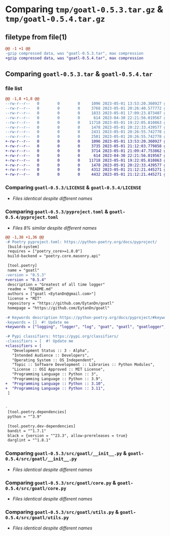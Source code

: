 # Comparing `tmp/goatl-0.5.3.tar.gz` & `tmp/goatl-0.5.4.tar.gz`

## filetype from file(1)

```diff
@@ -1 +1 @@
-gzip compressed data, was "goatl-0.5.3.tar", max compression
+gzip compressed data, was "goatl-0.5.4.tar", max compression
```

## Comparing `goatl-0.5.3.tar` & `goatl-0.5.4.tar`

### file list

```diff
@@ -1,8 +1,8 @@
--rw-r--r--   0        0        0     1096 2023-05-01 13:53:20.360927 goatl-0.5.3/LICENSE
--rw-r--r--   0        0        0     3768 2023-05-01 20:26:40.577772 goatl-0.5.3/pyproject.toml
--rw-r--r--   0        0        0     1833 2023-05-01 17:09:23.873407 goatl-0.5.3/README.md
--rw-r--r--   0        0        0      614 2023-04-30 22:21:56.019567 goatl-0.5.3/src/goatl/__init__.py
--rw-r--r--   0        0        0    11718 2023-05-01 19:22:05.810863 goatl-0.5.3/src/goatl/core.py
--rw-r--r--   0        0        0     1478 2023-05-01 20:22:33.439577 goatl-0.5.3/src/goatl/utils.py
--rw-r--r--   0        0        0     2431 2023-05-01 20:26:55.742778 goatl-0.5.3/setup.py
--rw-r--r--   0        0        0     2501 2023-05-01 20:26:55.742778 goatl-0.5.3/PKG-INFO
+-rw-r--r--   0        0        0     1096 2023-05-01 13:53:20.360927 goatl-0.5.4/LICENSE
+-rw-r--r--   0        0        0     3735 2023-05-01 21:12:03.779858 goatl-0.5.4/pyproject.toml
+-rw-r--r--   0        0        0     3714 2023-05-01 21:09:47.753862 goatl-0.5.4/README.md
+-rw-r--r--   0        0        0      614 2023-04-30 22:21:56.019567 goatl-0.5.4/src/goatl/__init__.py
+-rw-r--r--   0        0        0    11718 2023-05-01 19:22:05.810863 goatl-0.5.4/src/goatl/core.py
+-rw-r--r--   0        0        0     1478 2023-05-01 20:22:33.439577 goatl-0.5.4/src/goatl/utils.py
+-rw-r--r--   0        0        0     4312 2023-05-01 21:12:21.445271 goatl-0.5.4/setup.py
+-rw-r--r--   0        0        0     4432 2023-05-01 21:12:21.445271 goatl-0.5.4/PKG-INFO
```

### Comparing `goatl-0.5.3/LICENSE` & `goatl-0.5.4/LICENSE`

 * *Files identical despite different names*

### Comparing `goatl-0.5.3/pyproject.toml` & `goatl-0.5.4/pyproject.toml`

 * *Files 8% similar despite different names*

```diff
@@ -1,38 +1,36 @@
-# Poetry pyproject.toml: https://python-poetry.org/docs/pyproject/
 [build-system]
 requires = ["poetry_core>=1.0.0"]
 build-backend = "poetry.core.masonry.api"
 
 [tool.poetry]
 name = "goatl"
-version = "0.5.3"
+version = "0.5.4"
 description = "Greatest of all time logger"
 readme = "README.md"
 authors = ["goatl <EytanDn@gmail.com>"]
 license = "MIT"
 repository = "https://github.com/EytanDn/goatl"
 homepage = "https://github.com/EytanDn/goatl"
 
-# Keywords description https://python-poetry.org/docs/pyproject/#keywords
-keywords = []  #! Update me
+keywords = ["logging", "logger", "log", "goat", "goatl", "goatlogger", "goat-logger", "goat-logging", "goat-log"] 
 
-# Pypi classifiers: https://pypi.org/classifiers/
-classifiers = [  #! Update me
+classifiers = [
   "Development Status :: 3 - Alpha",
   "Intended Audience :: Developers",
   "Operating System :: OS Independent",
   "Topic :: Software Development :: Libraries :: Python Modules",
   "License :: OSI Approved :: MIT License",
   "Programming Language :: Python :: 3",
   "Programming Language :: Python :: 3.9",
+  "Programming Language :: Python :: 3.10",
+  "Programming Language :: Python :: 3.11",
 ]
 
 
-
 [tool.poetry.dependencies]
 python = "^3.9"
 
 [tool.poetry.dev-dependencies]
 bandit = "^1.7.1"
 black = {version = "^23.3", allow-prereleases = true}
 darglint = "^1.8.1"
```

### Comparing `goatl-0.5.3/src/goatl/__init__.py` & `goatl-0.5.4/src/goatl/__init__.py`

 * *Files identical despite different names*

### Comparing `goatl-0.5.3/src/goatl/core.py` & `goatl-0.5.4/src/goatl/core.py`

 * *Files identical despite different names*

### Comparing `goatl-0.5.3/src/goatl/utils.py` & `goatl-0.5.4/src/goatl/utils.py`

 * *Files identical despite different names*

